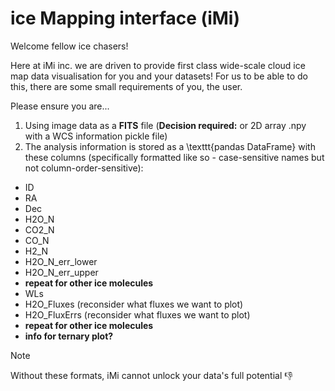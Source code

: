 # ice Mapping interface (iMi) 

Welcome fellow ice chasers!

Here at iMi inc. we are driven to provide first class wide-scale cloud ice map data visualisation for you and your datasets! For us to be able to do this, there are some small requirements of you, the user.

Please ensure you are...
1. Using image data as a __FITS__ file (**Decision required:** or 2D array .npy with a WCS information pickle file)
2. The analysis information is stored as a  \texttt{pandas DataFrame} with these columns (specifically formatted like so - case-sensitive names but not column-order-sensitive):
- ID
- RA
- Dec
- H2O_N
- CO2_N
- CO_N
- H2_N
- H2O_N_err_lower
- H2O_N_err_upper
- **repeat for other ice molecules**
- WLs
- H2O_Fluxes (reconsider what fluxes we want to plot)
- H2O_FluxErrs (reconsider what fluxes we want to plot)
- **repeat for other ice molecules**
- **info for ternary plot?**

> [!NOTE]
> Without these formats, iMi cannot unlock your data's full potential :-1:
